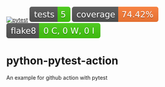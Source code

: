 [![pytest](https://github.com/ytdu/python-pytest-action/actions/workflows/python-app.yml/badge.svg)](https://github.com/ytdu/python-pytest-action/actions/workflows/python-app.yml)
[![tests](https://github.com/ytdu/python-pytest-action/blob/badges/badges/tests-badge.svg?raw=true)](https://github.com/ytdu/python-pytest-action/blob/badges/reports/pytest_log.txt?raw=true)
[![coverage](https://github.com/ytdu/python-pytest-action/blob/badges/badges/coverage-badge.svg?raw=true)](https://github.com/ytdu/python-pytest-action/blob/badges/reports/pytest_log.txt?raw=true)
[![flake8](https://github.com/ytdu/python-pytest-action/blob/badges/badges/flake8-badge.svg?raw=true)](https://github.com/ytdu/python-pytest-action/blob/badges/reports/flake8stats.txt?raw=true)

# python-pytest-action
An example for github action with pytest
